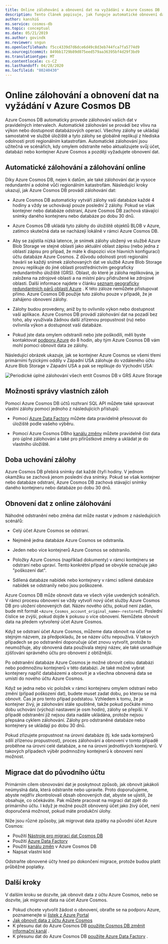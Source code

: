 ```yaml
---
title: Online zálohování a obnovení dat na vyžádání v Azure Cosmos DB
description: Tento článek popisuje, jak funguje automatické obnovení dat online zálohování a na vyžádání v Azure Cosmos DB.
author: kanshiG
ms.service: cosmos-db
ms.topic: conceptual
ms.date: 05/21/2019
ms.author: govindk
ms.reviewer: sngun
ms.openlocfilehash: f5cc4339d7d6dce6d49c8d3eb744fca7fa5774d9
ms.sourcegitcommit: 849bb1729b89d075eed579aa36395bf4d29f3bd9
ms.translationtype: MT
ms.contentlocale: cs-CZ
ms.lasthandoff: 04/28/2020
ms.locfileid: "80240430"
---
```

# <a name="online-backup-and-on-demand-data-restore-in-azure-cosmos-db"></a>Online zálohování a obnovení dat na vyžádání v Azure Cosmos DB

Azure Cosmos DB automaticky provede zálohování vašich dat v pravidelných intervalech. Automatické zálohování se provádí bez vlivu na výkon nebo dostupnost databázových operací. Všechny zálohy se ukládají samostatně ve službě úložiště a tyto zálohy se globálně replikují z hlediska odolnosti proti regionálním katastrofám. Automatické zálohování jsou užitečná ve scénářích, kdy omylem odstraníte nebo aktualizujete svůj účet, databázi nebo kontejner Azure Cosmos a později vyžadujete obnovení dat.

## <a name="automatic-and-online-backups"></a>Automatické zálohování a zálohování online

Díky Azure Cosmos DB, nejen k datům, ale také zálohování dat je vysoce redundantní a odolné vůči regionálním katastrofám. Následující kroky ukazují, jak Azure Cosmos DB provádí zálohování dat:

* Azure Cosmos DB automaticky vytváří zálohy vaší databáze každé 4 hodiny a vždy se uchovávají pouze poslední 2 zálohy. Pokud se však kontejner nebo databáze odstraní, Azure Cosmos DB zachová stávající snímky daného kontejneru nebo databáze po dobu 30 dnů.

* Azure Cosmos DB ukládá tyto zálohy do úložiště objektů BLOB v Azure, zatímco skutečná data se nacházejí lokálně v rámci Azure Cosmos DB.

*  Aby se zajistila nízká latence, je snímek zálohy uložený ve službě Azure Blob Storage ve stejné oblasti jako aktuální oblast zápisu (nebo jedna z oblastí zápisu pro případ, že máte k dispozici více hlavních konfigurací) účtu databáze Azure Cosmos. Z důvodu odolnosti proti regionální havárii se každý snímek zálohovaných dat ve službě Azure Blob Storage znovu replikuje do jiné oblasti prostřednictvím geograficky redundantního úložiště (GRS). Oblast, do které je záloha replikována, je založena na zdrojové oblasti a na místní páru přidružené ke zdrojové oblasti. Další informace najdete v článku [seznam geograficky redundantních párů oblastí Azure](../best-practices-availability-paired-regions.md) . K této záloze nemůžete přistupovat přímo. Azure Cosmos DB použije tuto zálohu pouze v případě, že je zahájeno obnovení zálohy.

* Zálohy budou provedeny, aniž by to ovlivnilo výkon nebo dostupnost vaší aplikace. Azure Cosmos DB provádí zálohování dat na pozadí bez toho, aby využívala žádnou další zřízenou propustnost (ru) nebo ovlivnila výkon a dostupnost vaší databáze.

* Pokud jste data omylem odstranili nebo jste poškodili, měli byste kontaktovat [podporu Azure](https://azure.microsoft.com/support/options/) do 8 hodin, aby tým Azure Cosmos DB vám mohl pomoci obnovit data ze zálohy.

Následující obrázek ukazuje, jak se kontejner Azure Cosmos se všemi třemi primárními fyzickými oddíly v Západní USA zálohuje do vzdáleného účtu Azure Blob Storage v Západní USA a pak se replikuje do Východní USA:

![Periodické úplné zálohování všech entit Cosmos DB v GRS Azure Storage](./media/online-backup-and-restore/automatic-backup.png)

## <a name="options-to-manage-your-own-backups"></a>Možnosti správy vlastních záloh

Pomocí Azure Cosmos DB účtů rozhraní SQL API můžete také spravovat vlastní zálohy pomocí jednoho z následujících přístupů:

* Pomocí [Azure Data Factory](../data-factory/connector-azure-cosmos-db.md) můžete data pravidelně přesouvat do úložiště podle vašeho výběru.

* Pomocí Azure Cosmos DBho [kanálu změny](change-feed.md) můžete pravidelně číst data pro úplné zálohování a také pro přírůstkové změny a ukládat je do vlastního úložiště.

## <a name="backup-retention-period"></a>Doba uchování zálohy

Azure Cosmos DB přebírá snímky dat každé čtyři hodiny. V jednom okamžiku se zachová jenom poslední dva snímky. Pokud se však kontejner nebo databáze odstraní, Azure Cosmos DB zachová stávající snímky daného kontejneru nebo databáze po dobu 30 dnů.

## <a name="restoring-data-from-online-backups"></a>Obnovení dat z online zálohování

Náhodné odstranění nebo změna dat může nastat v jednom z následujících scénářů:  

* Celý účet Azure Cosmos se odstraní.

* Nejméně jedna databáze Azure Cosmos se odstranila.

* Jeden nebo více kontejnerů Azure Cosmos se odstranilo.

* Položky Azure Cosmos (například dokumenty) v rámci kontejneru se odstraní nebo upraví. Tento konkrétní případ se obvykle označuje jako "poškození dat".

* Sdílená databáze nabídek nebo kontejnery v rámci sdílené databáze nabídek se odstranily nebo jsou poškozené.

Azure Cosmos DB může obnovit data ve všech výše uvedených scénářích. V rámci procesu obnovení se vždy vytvoří nový účet služby Azure Cosmos DB pro uložení obnovených dat. Název nového účtu, pokud není zadán, bude mít formát `<Azure_Cosmos_account_original_name>-restored1`. Poslední číslice se zvýší, pokud dojde k pokusu o více obnovení. Nemůžete obnovit data na předem vytvořený účet Azure Cosmos.

Když se odstraní účet Azure Cosmos, můžeme data obnovit na účet se stejným názvem, za předpokladu, že se název účtu nepoužívá. V takových případech se po odstranění doporučuje účet znovu vytvořit, protože to neumožňuje, aby obnovená data používala stejný název, ale také usnadňuje zjišťování správného účtu pro obnovení z obtížnější. 

Po odstranění databáze Azure Cosmos je možné obnovit celou databázi nebo podmnožinu kontejnerů v této databázi. Je také možné vybrat kontejnery napříč databázemi a obnovit je a všechna obnovená data se umístí do nového účtu Azure Cosmos.

Když se jedna nebo víc položek v rámci kontejneru omylem odstraní nebo změní (případ poškození dat), budete muset zadat dobu, po kterou se má obnovit. Čas je pro tento případ podstatou. Vzhledem k tomu, že je kontejner živý, je zálohování stále spuštěné, takže pokud počkáte mimo dobu uchování (výchozí nastavení je osm hodin), zálohy se přepíší. V případě odstranění již nejsou data nadále ukládána, protože nejsou přepsána cyklem zálohování. Zálohy pro odstraněné databáze nebo kontejnery se ukládají po dobu 30 dnů.

Pokud zřizujete propustnost na úrovni databáze (tj. kde sada kontejnerů sdílí zřízenou propustnost), proces zálohování a obnovení v tomto případě proběhne na úrovni celé databáze, a ne na úrovni jednotlivých kontejnerů. V takových případech výběr podmnožiny kontejnerů k obnovení není možnost.

## <a name="migrating-data-to-the-original-account"></a>Migrace dat do původního účtu

Primárním cílem obnovování dat je poskytnout způsob, jak obnovit jakákoli neúmyslná data, která odstraníte nebo upravíte. Proto doporučujeme, abyste nejdřív zkontrolovali obsah obnovených dat, abyste se ujistili, že obsahuje, co očekáváte. Pak můžete pracovat na migraci dat zpět do primárního účtu. I když je možné použít obnovený účet jako živý účet, není doporučená možnost, pokud máte produkční úlohy.  

Níže jsou různé způsoby, jak migrovat data zpátky na původní účet Azure Cosmos:

* Použití [Nástroje pro migraci dat Cosmos DB](import-data.md)
* Použití [Azure Data Factory]( ../data-factory/connector-azure-cosmos-db.md)
* Použití [kanálu změn](change-feed.md) v Azure Cosmos DB 
* Napsat vlastní kód

Odstraňte obnovené účty hned po dokončení migrace, protože budou platit průběžné poplatky.

## <a name="next-steps"></a>Další kroky

V dalším kroku se dozvíte, jak obnovit data z účtu Azure Cosmos, nebo se dozvíte, jak migrovat data na účet Azure Cosmos.

* Pokud chcete vytvořit žádost o obnovení, obraťte se na podporu Azure, poznamenejte si [lístek z Azure Portal](https://portal.azure.com/?#blade/Microsoft_Azure_Support/HelpAndSupportBlade)
* [Jak obnovit data z účtu Azure Cosmos](how-to-backup-and-restore.md)
* K přesunu dat do Azure Cosmos DB [použijte Cosmos DB změnit informační kanál](change-feed.md) .
* K přesunu dat do Azure Cosmos DB [použijte Azure Data Factory](../data-factory/connector-azure-cosmos-db.md) .

